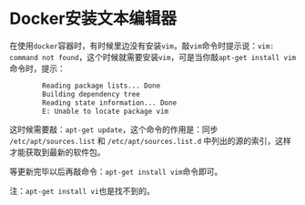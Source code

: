 # Docker安装文本编辑器
在使用``docker``容器时，有时候里边没有安装``vim``，敲``vim``命令时提示说：``vim: command not found``，这个时候就需要安装``vim``，可是当你敲``apt-get install vim``命令时，提示： 
```bash
        Reading package lists... Done 
        Building dependency tree       
        Reading state information... Done 
        E: Unable to locate package vim 
```
这时候需要敲：``apt-get update``，这个命令的作用是：同步 ``/etc/apt/sources.list`` 和 ``/etc/apt/sources.list.d`` 中列出的源的索引，这样才能获取到最新的软件包。 

等更新完毕以后再敲命令：``apt-get install vim``命令即可。

注：``apt-get install vi``也是找不到的。